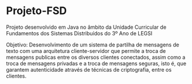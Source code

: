 # Projeto-FSD
Projeto desenvolvido em Java no âmbito da Unidade Curricular de Fundamentos dos Sistemas Distribuídos do 3º Ano de LEGSI

Objetivo: Desenvolvimento de um sistema de partilha de mensagens de texto com uma arquitetura cliente-servidor que permite a troca de mensagens publicas entre 
os diversos clientes conectados, assim como a troca de mensagens privadas e a troca de mensagens seguras, isto é, que garantem autenticidade através 
de técnicas de criptografia, entre os clientes.
